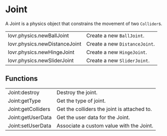 <!--
category: reference
-->

Joint
===

A Joint is a physics object that constrains the movement of two `Collider`s.

<table>
<tr>
  <td class="pre">lovr.physics.newBallJoint</td>
  <td>Create a new <code>BallJoint</code>.</td>
</tr>

<tr>
  <td class="pre">lovr.physics.newDistanceJoint</td>
  <td>Create a new <code>DistanceJoint</code>.</td>
</tr>

<tr>
  <td class="pre">lovr.physics.newHingeJoint</td>
  <td>Create a new <code>HingeJoint</code>.</td>
</tr>

<tr>
  <td class="pre">lovr.physics.newSliderJoint</td>
  <td>Create a new <code>SliderJoint</code>.</td>
</tr>
</table>

Functions
---

<table>
<tr>
  <td class="pre">Joint:destroy</td>
  <td>Destroy the joint.</td>
</tr>

<tr>
  <td class="pre">Joint:getType</td>
  <td>Get the type of joint.</td>
</tr>

<tr>
  <td class="pre">Joint:getColliders</td>
  <td>Get the colliders the joint is attached to.</td>
</tr>

<tr>
  <td class="pre">Joint:getUserData</td>
  <td>Get the user data for the Joint.</td>
</tr>

<tr>
  <td class="pre">Joint:setUserData</td>
  <td>Associate a custom value with the Joint.</td>
</tr>
</table>
